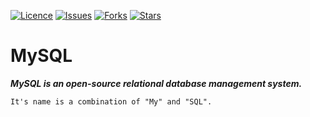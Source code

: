 [![Licence](https://img.shields.io/github/license/bishtanuj/mysql?style=for-the-badge)](./LICENSE)
[![Issues](https://img.shields.io/github/issues/bishtanuj/mysql?style=for-the-badge)](./ISSUES)
[![Forks](https://img.shields.io/github/forks/bishtanuj/mysql?style=for-the-badge)](./FORKS)
[![Stars](https://img.shields.io/github/stars/bishtanuj/mysql?style=for-the-badge)](./STARS)

# MySQL

__*MySQL is an open-source relational database management system.*__

```md
It's name is a combination of "My" and "SQL".
```
